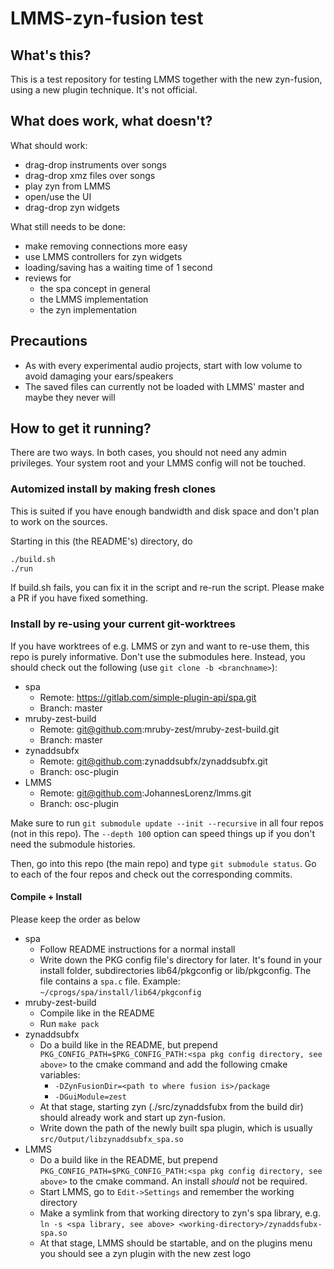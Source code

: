 # LMMS-zyn-fusion test

## What's this?

This is a test repository for testing LMMS together with the new zyn-fusion,
using a new plugin technique. It's not official.

## What does work, what doesn't?

What should work:
- drag-drop instruments over songs
- drag-drop xmz files over songs
- play zyn from LMMS
- open/use the UI
- drag-drop zyn widgets

What still needs to be done:
- make removing connections more easy
- use LMMS controllers for zyn widgets
- loading/saving has a waiting time of 1 second
- reviews for
  * the spa concept in general
  * the LMMS implementation
  * the zyn implementation

## Precautions

* As with every experimental audio projects, start with low volume to avoid
  damaging your ears/speakers
* The saved files can currently not be loaded with LMMS' master and maybe they
  never will

## How to get it running?

There are two ways.
In both cases, you should not need any admin privileges.
Your system root and your LMMS config will not be touched.

### Automized install by making fresh clones

This is suited if you have enough bandwidth and disk space and don't plan
to work on the sources.

Starting in this (the README's) directory, do

```sh
./build.sh
./run
```

If build.sh fails, you can fix it in the script and re-run the script. Please
make a PR if you have fixed something.

### Install by re-using your current git-worktrees

If you have worktrees of e.g. LMMS or zyn and want to re-use them, this repo
is purely informative. Don't use the submodules here. Instead, you should
check out the following (use `git clone -b <branchname>`):

- spa
  * Remote: https://gitlab.com/simple-plugin-api/spa.git
  * Branch: master
- mruby-zest-build
  * Remote: git@github.com:mruby-zest/mruby-zest-build.git
  * Branch: master
- zynaddsubfx
  * Remote: git@github.com:zynaddsubfx/zynaddsubfx.git
  * Branch: osc-plugin
- LMMS
  * Remote: git@github.com:JohannesLorenz/lmms.git
  * Branch: osc-plugin

Make sure to run `git submodule update --init --recursive` in all four repos
(not in this repo). The `--depth 100` option can speed things up if you don't
need the submodule histories.

Then, go into this repo (the main repo) and type `git submodule status`.
Go to each of the four repos and check out the corresponding commits.

#### Compile + Install

Please keep the order as below

- spa
  * Follow README instructions for a normal install
  * Write down the PKG config file's directory for later. It's found in your
    install folder, subdirectories lib64/pkgconfig or lib/pkgconfig. The file
    contains a `spa.c` file.
    Example: `~/cprogs/spa/install/lib64/pkgconfig`
- mruby-zest-build
  * Compile like in the README
  * Run `make pack`
- zynaddsubfx
  * Do a build like in the README, but prepend
    `PKG_CONFIG_PATH=$PKG_CONFIG_PATH:<spa pkg config directory, see above>`
    to the cmake command and add the following cmake variables:
    - `-DZynFusionDir=<path to where fusion is>/package`
    - `-DGuiModule=zest`
  * At that stage, starting zyn (./src/zynaddsfubx from the build dir)
    should already work and start up zyn-fusion.
  * Write down the path of the newly built spa plugin, which is usually
    `src/Output/libzynaddsubfx_spa.so`
- LMMS
  * Do a build like in the README, but prepend
    `PKG_CONFIG_PATH=$PKG_CONFIG_PATH:<spa pkg config directory, see above>`
    to the cmake command. An install *should* not be required.
  * Start LMMS, go to `Edit->Settings` and remember the working directory
  * Make a symlink from that working directory to zyn's spa library, e.g.
    `ln -s <spa library, see above> <working-directory>/zynaddsfubx-spa.so`
  * At that stage, LMMS should be startable, and on the plugins menu you
    should see a zyn plugin with the new zest logo

